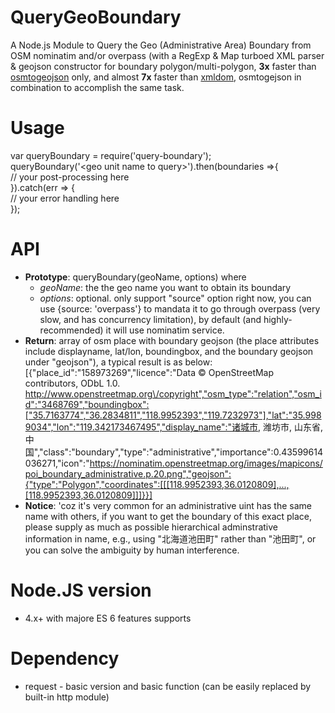 # QueryGeoBoundary
A Node.js Module to Query the Geo (Administrative Area) Boundary from OSM nominatim and/or overpass (with a RegExp & Map turboed XML parser & geojson constructor for boundary polygon/multi-polygon, <b>3x</b> faster than <a href="https://github.com/tyrasd/osmtogeojson">osmtogeojson</a> only, and almost <b>7x</b> faster than <a href="https://github.com/jindw/xmldom">xmldom</a>, osmtogejson in combination to accomplish the same task.

# Usage
var queryBoundary = require('query-boundary');</br>
queryBoundary('&lt;geo unit name to query&gt;').then(boundaries &#61;&gt;{</br>
  // your post-processing here</br>
}).catch(err &#61;&gt; {</br>
  // your error handling here</br>
});

# API
+ <b>Prototype</b>: queryBoundary(geoName, options) where
  - <i>geoName</i>: the the geo name you want to obtain its boundary
  - <i>options</i>: optional. only support "source" option right now, you can use {source: 'overpass'} to mandata it to go through overpass (very slow, and has concurrency limitation), by default (and highly-recommended) it will use nominatim service.
+ <b>Return</b>: array of osm place with boundary geojson (the place attributes include displayname, lat/lon, boundingbox, and the boundary geojson under "geojson"), a typical result is as below:<br/>
  [{"place_id":"158973269","licence":"Data © OpenStreetMap contributors, ODbL 1.0. http://www.openstreetmap.org\/copyright","osm_type":"relation","osm_id":"3468769","boundingbox":["35.7163774","36.2834811","118.9952393","119.7232973"],"lat":"35.9989034","lon":"119.342173467495","display_name":"诸城市, 潍坊市, 山东省, 中国","class":"boundary","type":"administrative","importance":0.43599614036271,"icon":"https://nominatim.openstreetmap.org/images/mapicons/poi_boundary_administrative.p.20.png","geojson":{"type":"Polygon","coordinates":[[[118.9952393,36.0120809],...,[118.9952393,36.0120809]]]}}]
+ <b>Notice</b>: 'coz it's very common for an administrative uint has the same name with others, if you want to get the boundary of this exact place, please supply as much as possible hierarchical adminstrative information in name, e.g., using "北海道池田町" rather than "池田町", or you can solve the ambiguity by human interference.

# Node.JS version
  - 4.x+ with majore ES 6 features supports
  
# Dependency
  - request - basic version and basic function (can be easily replaced by built-in http module)
